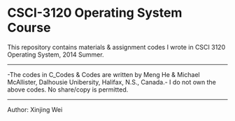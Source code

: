 CSCI-3120 Operating System Course
=========

This repository contains materials & assignment codes I wrote in CSCI 3120 Operating System, 2014 Summer.

***

-The codes in C_Codes & Codes are written by Meng He & Michael McAllister, Dalhousie Unibersity, Halifax, N.S., Canada.-
I do not own the above codes.
No share/copy is permitted.

***
Author: Xinjing Wei
